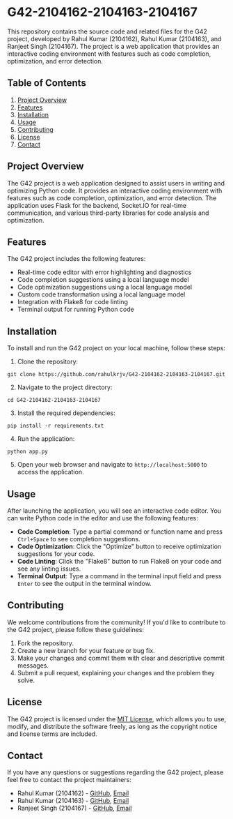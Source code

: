 # G42-2104162-2104163-2104167

This repository contains the source code and related files for the G42 project, developed by Rahul Kumar (2104162), Rahul Kumar (2104163), and Ranjeet Singh (2104167). The project is a web application that provides an interactive coding environment with features such as code completion, optimization, and error detection.

## Table of Contents

1. [Project Overview](#project-overview)
2. [Features](#features)
3. [Installation](#installation)
4. [Usage](#usage)
5. [Contributing](#contributing)
6. [License](#license)
7. [Contact](#contact)

## Project Overview

The G42 project is a web application designed to assist users in writing and optimizing Python code. It provides an interactive coding environment with features such as code completion, optimization, and error detection. The application uses Flask for the backend, Socket.IO for real-time communication, and various third-party libraries for code analysis and optimization.

## Features

The G42 project includes the following features:

- Real-time code editor with error highlighting and diagnostics
- Code completion suggestions using a local language model
- Code optimization suggestions using a local language model
- Custom code transformation using a local language model
- Integration with Flake8 for code linting
- Terminal output for running Python code

## Installation

To install and run the G42 project on your local machine, follow these steps:

1. Clone the repository:
```
git clone https://github.com/rahulkrjv/G42-2104162-2104163-2104167.git
```
2. Navigate to the project directory:
```
cd G42-2104162-2104163-2104167
```
3. Install the required dependencies:
```
pip install -r requirements.txt
```
4. Run the application:
```
python app.py
```
5. Open your web browser and navigate to `http://localhost:5000` to access the application.

## Usage

After launching the application, you will see an interactive code editor. You can write Python code in the editor and use the following features:

- **Code Completion**: Type a partial command or function name and press `Ctrl+Space` to see completion suggestions.
- **Code Optimization**: Click the "Optimize" button to receive optimization suggestions for your code.
- **Code Linting**: Click the "Flake8" button to run Flake8 on your code and see any linting issues.
- **Terminal Output**: Type a command in the terminal input field and press `Enter` to see the output in the terminal window.

## Contributing

We welcome contributions from the community! If you'd like to contribute to the G42 project, please follow these guidelines:

1. Fork the repository.
2. Create a new branch for your feature or bug fix.
3. Make your changes and commit them with clear and descriptive commit messages.
4. Submit a pull request, explaining your changes and the problem they solve.

## License

The G42 project is licensed under the [MIT License](LICENSE), which allows you to use, modify, and distribute the software freely, as long as the copyright notice and license terms are included.

## Contact

If you have any questions or suggestions regarding the G42 project, please feel free to contact the project maintainers:

- Rahul Kumar (2104162) - [GitHub](https://github.com/rahulchauhxn), [Email](mailto:your.email@example.com)
- Rahul Kumar (2104163) - [GitHub](https://github.com/rahulkrjv), [Email](mailto:rahulkrjv00@gmail.com)
- Ranjeet Singh (2104167) - [GitHub](https://github.com/student3), [Email](mailto:student3.email@example.com)
